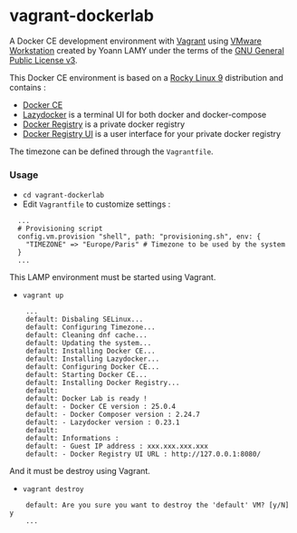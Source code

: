 # vagrant-dockerlab

A Docker CE development environment with [Vagrant](https://www.vagrantup.com/) using [VMware Workstation](https://www.vmware.com/) created by Yoann LAMY under the terms of the [GNU General Public License v3](http://www.gnu.org/licenses/gpl.html).

This Docker CE environment is based on a [Rocky Linux 9](https://rockylinux.org/) distribution and contains :
* [Docker CE](https://www.docker.com/)
* [Lazydocker](https://github.com/jesseduffield/lazydocker) is a terminal UI for both docker and docker-compose
* [Docker Registry](https://hub.docker.com/_/registry) is a private docker registry
* [Docker Registry UI](https://github.com/Joxit/docker-registry-ui) is a user interface for your private docker registry

The timezone can be defined through the ``Vagrantfile``.

### Usage

- ``cd vagrant-dockerlab``
- Edit ``Vagrantfile`` to customize settings :

```
  ...
  # Provisioning script
  config.vm.provision "shell", path: "provisioning.sh", env: {
    "TIMEZONE" => "Europe/Paris" # Timezone to be used by the system
  }
  ...
```

This LAMP environment must be started using Vagrant.

- ``vagrant up``

```
    ...
    default: Disbaling SELinux...
    default: Configuring Timezone...
    default: Cleaning dnf cache...
    default: Updating the system...
    default: Installing Docker CE...
    default: Installing Lazydocker...
    default: Configuring Docker CE...
    default: Starting Docker CE...
    default: Installing Docker Registry...
    default:
    default: Docker Lab is ready !
    default: - Docker CE version : 25.0.4
    default: - Docker Composer version : 2.24.7
    default: - Lazydocker version : 0.23.1
    default:
    default: Informations :
    default: - Guest IP address : xxx.xxx.xxx.xxx
    default: - Docker Registry UI URL : http://127.0.0.1:8080/
```

And it must be destroy using Vagrant.

- ``vagrant destroy``

```
    default: Are you sure you want to destroy the 'default' VM? [y/N] y
    ...
```
